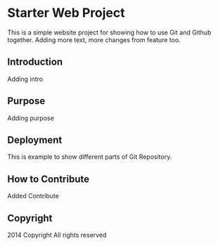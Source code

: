 # Starter Web Project

This is a simple website project for
showing how to use Git and Github together. Adding more text, more changes from feature too.

## Introduction

Adding intro

## Purpose

Adding purpose

## Deployment

This is example to show different parts of
Git Repository.

## How to Contribute

Added Contribute

## Copyright

2014 Copyright All rights reserved
